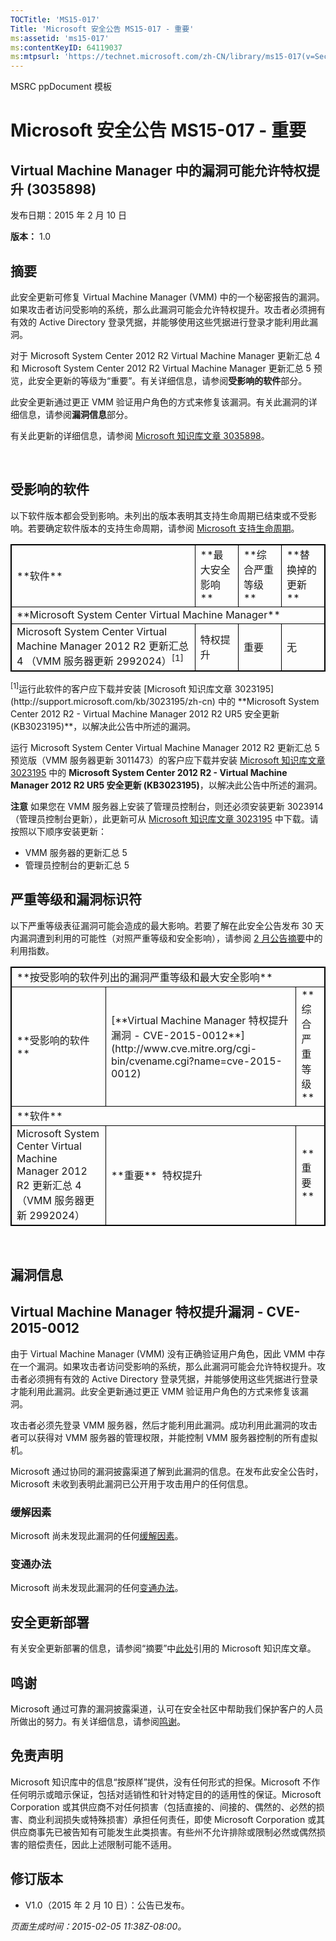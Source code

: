 ```yaml
---
TOCTitle: 'MS15-017'
Title: 'Microsoft 安全公告 MS15-017 - 重要'
ms:assetid: 'ms15-017'
ms:contentKeyID: 64119037
ms:mtpsurl: 'https://technet.microsoft.com/zh-CN/library/ms15-017(v=Security.10)'
---
```


MSRC ppDocument 模板

Microsoft 安全公告 MS15-017 - 重要
==================================

Virtual Machine Manager 中的漏洞可能允许特权提升 (3035898)
----------------------------------------------------------

发布日期：2015 年 2 月 10 日

**版本：** 1.0

摘要
----

<span id="sectionToggle0"></span>
此安全更新可修复 Virtual Machine Manager (VMM) 中的一个秘密报告的漏洞。如果攻击者访问受影响的系统，那么此漏洞可能会允许特权提升。攻击者必须拥有有效的 Active Directory 登录凭据，并能够使用这些凭据进行登录才能利用此漏洞。

对于 Microsoft System Center 2012 R2 Virtual Machine Manager 更新汇总 4 和 Microsoft System Center 2012 R2 Virtual Machine Manager 更新汇总 5 预览，此安全更新的等级为“重要”。有关详细信息，请参阅**受影响的软件**部分。

此安全更新通过更正 VMM 验证用户角色的方式来修复该漏洞。有关此漏洞的详细信息，请参阅**漏洞信息**部分。

<span id="KBArticle"></span>
有关此更新的详细信息，请参阅 [Microsoft 知识库文章 3035898](https://support.microsoft.com/kb/3035898/zh-cn)。

 

受影响的软件
------------

<span id="sectionToggle1"></span>
以下软件版本都会受到影响。未列出的版本表明其支持生命周期已结束或不受影响。若要确定软件版本的支持生命周期，请参阅 [Microsoft 支持生命周期](http://go.microsoft.com/fwlink/?linkid=21742)。

<p> </p>
<table style="border:1px solid black;">
<tr>
<td style="border:1px solid black;">
**软件**

</td>
<td style="border:1px solid black;">
**最大安全影响**

</td>
<td style="border:1px solid black;">
**综合严重等级**

</td>
<td style="border:1px solid black;">
**替换掉的更新**

</td>
</tr>
<tr>
<td style="border:1px solid black;" colspan="4">
**Microsoft System Center Virtual Machine Manager**

</td>
</tr>
<tr>
<td style="border:1px solid black;">
Microsoft System Center Virtual Machine Manager 2012 R2 更新汇总 4  
（VMM 服务器更新 2992024）<sup>[1]</sup>

</td>
<td style="border:1px solid black;">
特权提升

</td>
<td style="border:1px solid black;">
重要

</td>
<td style="border:1px solid black;">
无

</td>
</tr>
</table>
<p> </p>
<sup>[1]</sup>运行此软件的客户应下载并安装 [Microsoft 知识库文章 3023195](http://support.microsoft.com/kb/3023195/zh-cn) 中的 **Microsoft System Center 2012 R2 - Virtual Machine Manager 2012 R2 UR5 安全更新 (KB3023195)**，以解决此公告中所述的漏洞。

运行 Microsoft System Center Virtual Machine Manager 2012 R2 更新汇总 5 预览版（VMM 服务器更新 3011473）的客户应下载并安装 [Microsoft 知识库文章 3023195](http://support.microsoft.com/kb/3023195/zh-cn) 中的 **Microsoft System Center 2012 R2 - Virtual Machine Manager 2012 R2 UR5 安全更新 (KB3023195)**，以解决此公告中所述的漏洞。

**注意** 如果您在 VMM 服务器上安装了管理员控制台，则还必须安装更新 3023914（管理员控制台更新），此更新可从 [Microsoft 知识库文章 3023195](http://support.microsoft.com/kb/3023195/zh-cn) 中下载。请按照以下顺序安装更新：

-   VMM 服务器的更新汇总 5
-   管理员控制台的更新汇总 5

严重等级和漏洞标识符
--------------------

<span id="sectionToggle2"></span>
以下严重等级表征漏洞可能会造成的最大影响。若要了解在此安全公告发布 30 天内漏洞遭到利用的可能性（对照严重等级和安全影响），请参阅 [2 月公告摘要](https://technet.microsoft.com/zh-cn/library/security/ms15-feb)中的利用指数。

<p> </p>
<table style="border:1px solid black;">
<tr>
<td style="border:1px solid black;" colspan="3">
**按受影响的软件列出的漏洞严重等级和最大安全影响**

</td>
</tr>
<tr>
<td style="border:1px solid black;">
**受影响的软件**

</td>
<td style="border:1px solid black;">
[**Virtual Machine Manager 特权提升漏洞 - CVE-2015-0012**](http://www.cve.mitre.org/cgi-bin/cvename.cgi?name=cve-2015-0012)

</td>
<td style="border:1px solid black;">
**综合严重等级**

</td>
</tr>
<tr>
<td style="border:1px solid black;" colspan="3">
**软件**

</td>
</tr>
<tr>
<td style="border:1px solid black;">
Microsoft System Center Virtual Machine Manager 2012 R2 更新汇总 4  
（VMM 服务器更新 2992024）

</td>
<td style="border:1px solid black;">
**重要**   
特权提升

</td>
<td style="border:1px solid black;">
**重要**

</td>
</tr>
</table>
<p> </p>
 

漏洞信息
--------

<span id="sectionToggle3"></span>
Virtual Machine Manager 特权提升漏洞 - CVE-2015-0012
----------------------------------------------------

由于 Virtual Machine Manager (VMM) 没有正确验证用户角色，因此 VMM 中存在一个漏洞。如果攻击者访问受影响的系统，那么此漏洞可能会允许特权提升。攻击者必须拥有有效的 Active Directory 登录凭据，并能够使用这些凭据进行登录才能利用此漏洞。此安全更新通过更正 VMM 验证用户角色的方式来修复该漏洞。

攻击者必须先登录 VMM 服务器，然后才能利用此漏洞。成功利用此漏洞的攻击者可以获得对 VMM 服务器的管理权限，并能控制 VMM 服务器控制的所有虚拟机。

Microsoft 通过协同的漏洞披露渠道了解到此漏洞的信息。在发布此安全公告时，Microsoft 未收到表明此漏洞已公开用于攻击用户的任何信息。

### 缓解因素

Microsoft 尚未发现此漏洞的任何[缓解因素](https://technet.microsoft.com/zh-cn/library/security/dn848375.aspx)。

### 变通办法

Microsoft 尚未发现此漏洞的任何[变通办法](https://technet.microsoft.com/zh-cn/library/security/dn848375.aspx)。

安全更新部署
------------

<span id="sectionToggle4"></span>
有关安全更新部署的信息，请参阅“摘要”中[此处](#kbarticle)引用的 Microsoft 知识库文章。

鸣谢
----

<span id="sectionToggle5"></span>
Microsoft 通过可靠的漏洞披露渠道，认可在安全社区中帮助我们保护客户的人员所做出的努力。有关详细信息，请参阅[鸣谢](https://technet.microsoft.com/zh-cn/library/security/dn903755.aspx)。

免责声明
--------

<span id="sectionToggle6"></span>
Microsoft 知识库中的信息“按原样”提供，没有任何形式的担保。Microsoft 不作任何明示或暗示保证，包括对适销性和针对特定目的的适用性的保证。Microsoft Corporation 或其供应商不对任何损害（包括直接的、间接的、偶然的、必然的损害、商业利润损失或特殊损害）承担任何责任，即使 Microsoft Corporation 或其供应商事先已被告知有可能发生此类损害。有些州不允许排除或限制必然或偶然损害的赔偿责任，因此上述限制可能不适用。

修订版本
--------

<span id="sectionToggle7"></span>
-   V1.0（2015 年 2 月 10 日）：公告已发布。

*页面生成时间：2015-02-05 11:38Z-08:00。*
